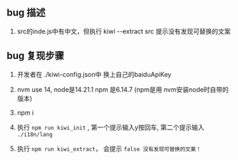 ## bug 描述
1. src的inde.js中有中文，但执行  kiwi --extract src 提示没有发现可替换的文案

## bug 复现步骤

1. 开发者在 ./kiwi-config.json中 换上自己的baiduApiKey

2. nvm use 14, node是14.21.1 npm 是6.14.7 (npm是用 nvm安装node时自带的版本)

3. npm i 

4. 执行 `npm run kiwi_init` , 第一个提示输入y按回车, 第二个提示输入 `./i18n/lang`

5. 执行 `npm run kiwi_extract`， 会提示 `false
没有发现可替换的文案！`

